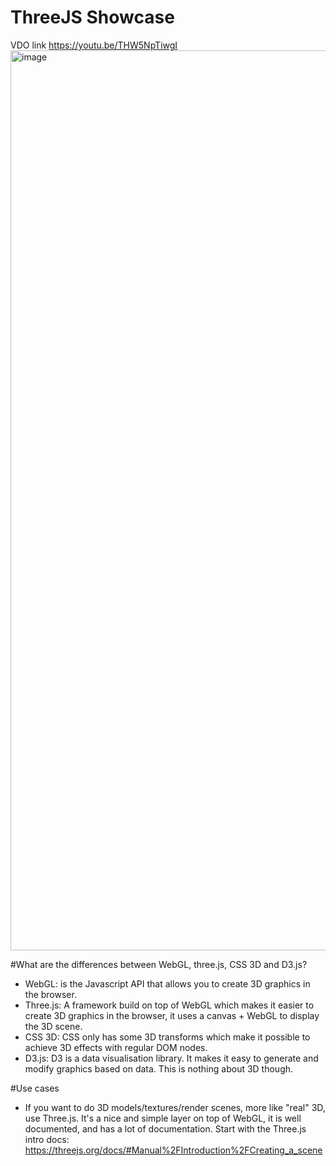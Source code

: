 # ThreeJS Showcase

VDO link
https://youtu.be/THW5NpTiwgI
<img width="1440" alt="image" src="https://user-images.githubusercontent.com/89965738/219671784-af29bde6-4746-4a71-a194-60356b8daa77.png">

#What are the differences between WebGL, three.js, CSS 3D and D3.js?
- WebGL: is the Javascript API that allows you to create 3D graphics in the browser.
- Three.js: A framework build on top of WebGL which makes it easier to create 3D graphics in the browser, it uses a canvas + WebGL to display the 3D scene.
- CSS 3D: CSS only has some 3D transforms which make it possible to achieve 3D effects with regular DOM nodes.
- D3.js: D3 is a data visualisation library. It makes it easy to generate and modify graphics based on data. This is nothing about 3D though.

#Use cases
- If you want to do 3D models/textures/render scenes, more like "real" 3D, use Three.js. It's a nice and simple layer on top of WebGL, it is well documented, and has a lot of documentation. Start with the Three.js intro docs: https://threejs.org/docs/#Manual%2FIntroduction%2FCreating_a_scene
